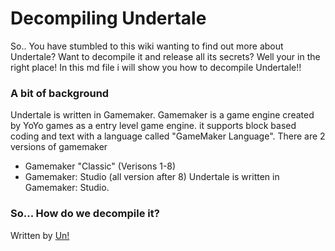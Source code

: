 # Decompiling Undertale 
So.. You have stumbled to this wiki wanting to find out more about Undertale? Want to decompile it and release all its secrets? Well your in the right place! In this md file i will show you how to decompile Undertale!!
### A bit of background
Undertale is written in Gamemaker. Gamemaker is a game engine created by YoYo games as a entry level game engine. it supports block based coding and text with a language called "GameMaker Language". There are 2 versions of gamemaker

- Gamemaker "Classic" (Verisons 1-8)
- Gamemaker: Studio (all version after 8)
Undertale is written in Gamemaker: Studio.

### So... How do we decompile it?








































Written by [Un!](https://github.com/un-simp)
